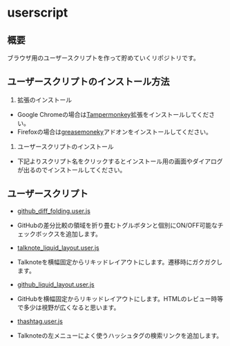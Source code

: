 # userscript

## 概要

ブラウザ用のユーザースクリプトを作って貯めていくリポジトリです。

## ユーザースクリプトのインストール方法

1. 拡張のインストール
 * Google Chromeの場合は[Tampermonkey](https://chrome.google.com/webstore/detail/tampermonkey/dhdgffkkebhmkfjojejmpbldmpobfkfo?hl=ja)拡張をインストールしてください。
 * Firefoxの場合は[greasemoneky](https://addons.mozilla.org/ja/firefox/addon/greasemonkey/)アドオンをインストールしてください。
1. ユーザースクリプトのインストール
 * 下記よりスクリプト名をクリックするとインストール用の画面やダイアログが出るのでインストールしてください。

## ユーザースクリプト


* [github_diff_folding.user.js](https://github.com/hosoyama-mediba/userscript/raw/master/github_diff_folding.user.js)
 * GitHubの差分比較の領域を折り畳むトグルボタンと個別にON/OFF可能なチェックボックスを追加します。

* [talknote_liquid_layout.user.js](https://github.com/hosoyama-mediba/userscript/raw/master/talknote_liquid_layout.user.js)
 * Talknoteを横幅固定からリキッドレイアウトにします。遷移時にガクガクします。

* [github_liquid_layout.user.js](https://github.com/hosoyama-mediba/userscript/raw/master/github_liquid_layout.user.js)
 * GitHubを横幅固定からリキッドレイアウトにします。HTMLのレビュー時等で多少は視野が広くなると思います。

* [thashtag.user.js](https://github.com/hosoyama-mediba/userscript/raw/master/thashtag.user.js)
 * Talknoteの左メニューによく使うハッシュタグの検索リンクを追加します。


